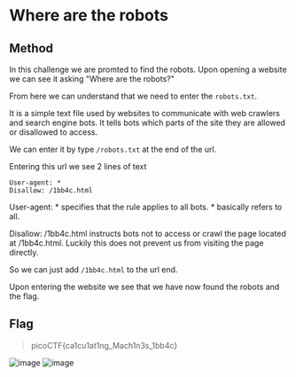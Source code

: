 # Where are the robots

## Method

In this challenge we are promted to find the robots.
Upon opening a website we can see it asking "Where are the robots?"

From here we can understand that we need to enter the ``robots.txt``.

It is  a simple text file used by websites to communicate with web crawlers and search engine bots. It tells bots which parts of the site they are allowed or disallowed to access.

We can enter it by type ``/robots.txt`` at the end of the url. 

Entering this url we see 2 lines of text

```
User-agent: *
Disallow: /1bb4c.html
```

User-agent: * specifies that the rule applies to all bots. * basically refers to all.

Disallow: /1bb4c.html instructs bots not to access or crawl the page located at /1bb4c.html. Luckily this does not prevent us from visiting the page directly.

So we can just add ``/1bb4c.html`` to the url end.

Upon entering the website we see that we have now found the robots and the flag.


## Flag

> picoCTF{ca1cu1at1ng_Mach1n3s_1bb4c}

![image](https://github.com/user-attachments/assets/fa3562e4-8c4e-4e41-b1af-0397e3f5f401)
![image](https://github.com/user-attachments/assets/56035055-75b4-42eb-a17e-f92ccde2d8eb)

